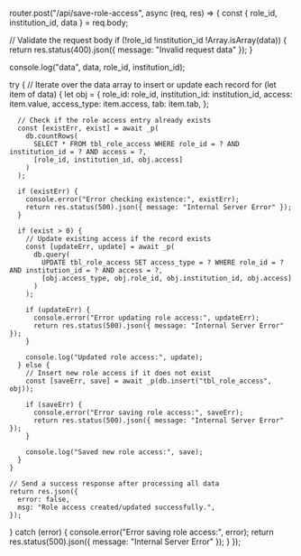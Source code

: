router.post("/api/save-role-access", async (req, res) => {
  const { role_id, institution_id, data } = req.body;

  // Validate the request body
  if (!role_id  !institution_id  !Array.isArray(data)) {
    return res.status(400).json({ message: "Invalid request data" });
  }

  console.log("data", data, role_id, institution_id);

  try {
    // Iterate over the data array to insert or update each record
    for (let item of data) {
      let obj = {
        role_id: role_id,
        institution_id: institution_id,
        access: item.value,
        access_type: item.access,
        tab: item.tab,
      };

      // Check if the role access entry already exists
      const [existErr, exist] = await _p(
        db.countRows(
          SELECT * FROM tbl_role_access WHERE role_id = ? AND institution_id = ? AND access = ?,
          [role_id, institution_id, obj.access]
        )
      );

      if (existErr) {
        console.error("Error checking existence:", existErr);
        return res.status(500).json({ message: "Internal Server Error" });
      }

      if (exist > 0) {
        // Update existing access if the record exists
        const [updateErr, update] = await _p(
          db.query(
            UPDATE tbl_role_access SET access_type = ? WHERE role_id = ? AND institution_id = ? AND access = ?,
            [obj.access_type, obj.role_id, obj.institution_id, obj.access]
          )
        );

        if (updateErr) {
          console.error("Error updating role access:", updateErr);
          return res.status(500).json({ message: "Internal Server Error" });
        }

        console.log("Updated role access:", update);
      } else {
        // Insert new role access if it does not exist
        const [saveErr, save] = await _p(db.insert("tbl_role_access", obj));

        if (saveErr) {
          console.error("Error saving role access:", saveErr);
          return res.status(500).json({ message: "Internal Server Error" });
        }

        console.log("Saved new role access:", save);
      }
    }

    // Send a success response after processing all data
    return res.json({
      error: false,
      msg: "Role access created/updated successfully.",
    });
  } catch (error) {
    console.error("Error saving role access:", error);
    return res.status(500).json({ message: "Internal Server Error" });
  }
});
